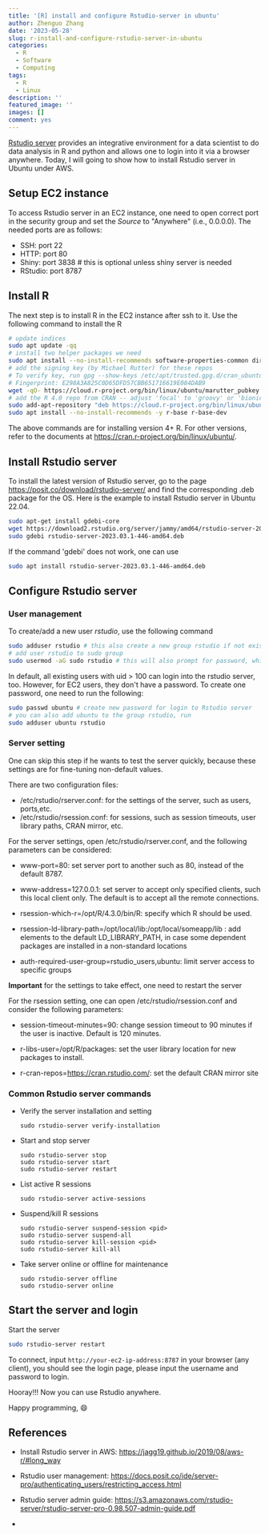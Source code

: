 ```yaml
---
title: '[R] install and configure Rstudio-server in ubuntu'
author: Zhenguo Zhang
date: '2023-05-28'
slug: r-install-and-configure-rstudio-server-in-ubuntu
categories:
  - R
  - Software
  - Computing
tags:
  - R
  - Linux
description: ''
featured_image: ''
images: []
comment: yes
---
```


[Rstudio server](https://posit.co/download/rstudio-server/) provides an integrative
environment for a data scientist to do data analysis in R and python and allows one
to login into it via a browser anywhere. Today, I will going to show how to install
Rstudio server in Ubuntu under AWS.

## Setup EC2 instance

To access Rstudio server in an EC2 instance, one need to open correct port in the
security group and set the *Source* to "Anywhere" (i.e., 0.0.0.0). The needed ports
are as follows:

- SSH: port 22
- HTTP: port 80
- Shiny: port 3838 # this is optional unless shiny server is needed
- RStudio: port 8787

## Install R

The next step is to install R in the EC2 instance after ssh to it.
Use the following command to install the R

```bash
# update indices
sudo apt update -qq
# install two helper packages we need
sudo apt install --no-install-recommends software-properties-common dirmngr
# add the signing key (by Michael Rutter) for these repos
# To verify key, run gpg --show-keys /etc/apt/trusted.gpg.d/cran_ubuntu_key.asc 
# Fingerprint: E298A3A825C0D65DFD57CBB651716619E084DAB9
wget -qO- https://cloud.r-project.org/bin/linux/ubuntu/marutter_pubkey.asc | sudo tee -a /etc/apt/trusted.gpg.d/cran_ubuntu_key.asc
# add the R 4.0 repo from CRAN -- adjust 'focal' to 'groovy' or 'bionic' as needed
sudo add-apt-repository "deb https://cloud.r-project.org/bin/linux/ubuntu $(lsb_release -cs)-cran40/"
sudo apt install --no-install-recommends -y r-base r-base-dev
```

The above commands are for installing version 4+ R. For other versions, refer to
the documents at https://cran.r-project.org/bin/linux/ubuntu/.


## Install Rstudio server

To install the latest version of Rstudio server, go to the page
https://posit.co/download/rstudio-server/ and find the corresponding .deb
package for the OS. Here is the example to install Rstudio server in
Ubuntu 22.04.

```bash
sudo apt-get install gdebi-core
wget https://download2.rstudio.org/server/jammy/amd64/rstudio-server-2023.03.1-446-amd64.deb
sudo gdebi rstudio-server-2023.03.1-446-amd64.deb
```

If the command 'gdebi' does not work, one can use

```bash
sudo apt install rstudio-server-2023.03.1-446-amd64.deb
```

## Configure Rstudio server

### User management

To create/add a new user *rstudio*, use the following command

```bash
sudo adduser rstudio # this also create a new group rstudio if not exist
# add user rstudio to sudo group
sudo usermod -aG sudo rstudio # this will also prompt for password, which will be used for rstudio login
```

In default, all existing users with uid > 100 can login into the rstudio server,
too. However, for EC2 users, they don't have a password. To create one password,
one need to run the following:

```bash
sudo passwd ubuntu # create new password for login to Rstudio server
# you can also add ubuntu to the group rstudio, run
sudo adduser ubuntu rstudio
```

### Server setting

One can skip this step if he wants to test the server quickly, because these
settings are for fine-tuning non-default values.

There are two configuration files:

- /etc/rstudio/rserver.conf: for the settings of the server, such as users, ports,etc.
- /etc/rstudio/rsession.conf: for sessions, such as session timeouts, user library
  paths, CRAN mirror, etc.
  
For the server settings, open /etc/rstudio/rserver.conf, and the following
parameters can be considered:

  * www-port=80: set server port to another such as 80, instead of the default
    8787.
  
  * www-address=127.0.0.1: set server to accept only specified clients, such this
    local client only. The default is to accept all the remote connections.
  
  * rsession-which-r=/opt/R/4.3.0/bin/R: specify which R should be used.
  
  * rsession-ld-library-path=/opt/local/lib:/opt/local/someapp/lib : add elements
    to the default LD_LIBRARY_PATH, in case some dependent packages are installed
    in a non-standard locations
  
  * auth-required-user-group=rstudio_users,ubuntu: limit server access to specific groups
  
  **Important** for the settings to take effect, one need to restart the server

For the rsession setting, one can open /etc/rstudio/rsession.conf and consider
the following parameters:

  * session-timeout-minutes=90: change session timeout to 90 minutes if the user
    is inactive. Default is 120 minutes.
  
  * r-libs-user=/opt/R/packages: set the user library location for new packages
    to install.
  
  * r-cran-repos=https://cran.rstudio.com/: set the default CRAN mirror site
  
### Common Rstudio server commands

- Verify the server installation and setting

  ```
  sudo rstudio-server verify-installation
  ```

- Start and stop server

  ```
  sudo rstudio-server stop
  sudo rstudio-server start
  sudo rstudio-server restart
  ```
  
- List active R sessions

  ```
  sudo rstudio-server active-sessions
  ```

- Suspend/kill R sessions

  ```
  sudo rstudio-server suspend-session <pid>
  sudo rstudio-server suspend-all
  sudo rstudio-server kill-session <pid>
  sudo rstudio-server kill-all
  ```

- Take server online or offline for maintenance

  ```
  sudo rstudio-server offline
  sudo rstudio-server online
  ```


## Start the server and login

Start the server

```bash
sudo rstudio-server restart
```

To connect, input `http://your-ec2-ip-address:8787` in your browser (any client),
you should see the login page, please input the username and password to login.

Hooray!!! Now you can use Rstudio anywhere.

Happy programming, :smile:

## References

- Install Rstudio server in AWS: https://jagg19.github.io/2019/08/aws-r/#long_way

- Rstudio user management: https://docs.posit.co/ide/server-pro/authenticating_users/restricting_access.html

- Rstudio server admin guide: https://s3.amazonaws.com/rstudio-server/rstudio-server-pro-0.98.507-admin-guide.pdf

- 